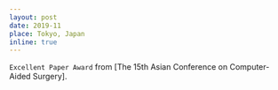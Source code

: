 ```yaml
---
layout: post
date: 2019-11
place: Tokyo, Japan
inline: true
---
```


`Excellent Paper Award` from [The 15th Asian Conference on Computer-Aided Surgery].

